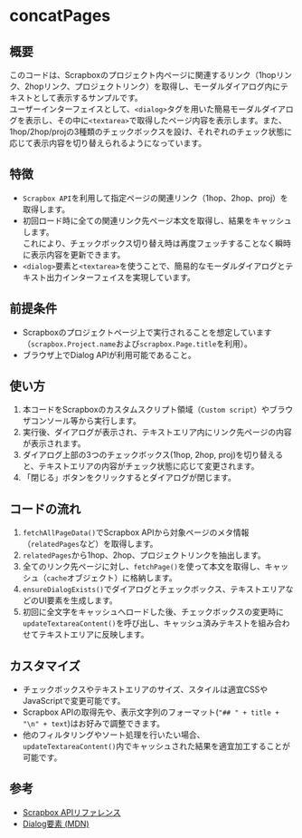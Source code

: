 # concatPages

## 概要
このコードは、Scrapboxのプロジェクト内ページに関連するリンク（1hopリンク、2hopリンク、プロジェクトリンク）を取得し、モーダルダイアログ内にテキストとして表示するサンプルです。  
ユーザーインターフェイスとして、`<dialog>`タグを用いた簡易モーダルダイアログを表示し、その中に`<textarea>`で取得したページ内容を表示します。また、1hop/2hop/projの3種類のチェックボックスを設け、それぞれのチェック状態に応じて表示内容を切り替えられるようになっています。

## 特徴
- `Scrapbox API`を利用して指定ページの関連リンク（1hop、2hop、proj）を取得します。
- 初回ロード時に全ての関連リンク先ページ本文を取得し、結果をキャッシュします。  
  これにより、チェックボックス切り替え時は再度フェッチすることなく瞬時に表示内容を更新できます。
- `<dialog>`要素と`<textarea>`を使うことで、簡易的なモーダルダイアログとテキスト出力インターフェイスを実現しています。

## 前提条件
- Scrapboxのプロジェクトページ上で実行されることを想定しています（`scrapbox.Project.name`および`scrapbox.Page.title`を利用）。
- ブラウザ上でDialog APIが利用可能であること。

## 使い方
1. 本コードをScrapboxのカスタムスクリプト領域（`Custom script`）やブラウザコンソール等から実行します。  
2. 実行後、ダイアログが表示され、テキストエリア内にリンク先ページの内容が表示されます。
3. ダイアログ上部の3つのチェックボックス(1hop, 2hop, proj)を切り替えると、テキストエリアの内容がチェック状態に応じて変更されます。
4. 「閉じる」ボタンをクリックするとダイアログが閉じます。

## コードの流れ
1. `fetchAllPageData()`でScrapbox APIから対象ページのメタ情報（`relatedPages`など）を取得します。
2. `relatedPages`から1hop、2hop、プロジェクトリンクを抽出します。
3. 全てのリンク先ページに対し、`fetchPage()`を使って本文を取得し、キャッシュ（`cache`オブジェクト）に格納します。
4. `ensureDialogExists()`でダイアログとチェックボックス、テキストエリアなどのUI要素を生成します。
5. 初回に全文字をキャッシュへロードした後、チェックボックスの変更時に`updateTextareaContent()`を呼び出し、キャッシュ済みテキストを組み合わせてテキストエリアに反映します。

## カスタマイズ
- チェックボックスやテキストエリアのサイズ、スタイルは適宜CSSやJavaScriptで変更可能です。
- Scrapbox APIの取得先や、表示文字列のフォーマット(`"## " + title + "\n" + text`)はお好みで調整できます。
- 他のフィルタリングやソート処理を行いたい場合、`updateTextareaContent()`内でキャッシュされた結果を適宜加工することが可能です。

## 参考
- [Scrapbox APIリファレンス](https://scrapbox.io/help-jp/API)  
- [Dialog要素 (MDN)](https://developer.mozilla.org/ja/docs/Web/HTML/Element/dialog)